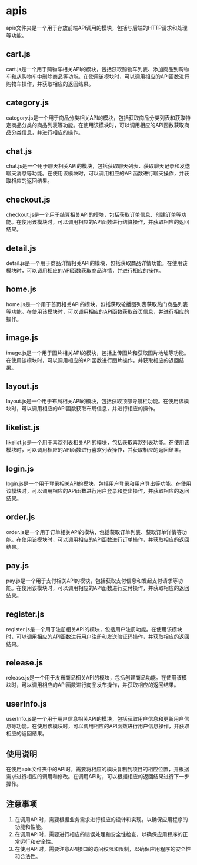 # apis

apis文件夹是一个用于存放前端API调用的模块，包括与后端的HTTP请求和处理等功能。

## cart.js

cart.js是一个用于购物车相关API的模块，包括获取购物车列表、添加商品到购物车和从购物车中删除商品等功能。在使用该模块时，可以调用相应的API函数进行购物车操作，并获取相应的返回结果。

## category.js

category.js是一个用于商品分类相关API的模块，包括获取商品分类列表和获取特定商品分类的商品列表等功能。在使用该模块时，可以调用相应的API函数获取商品分类信息，并进行相应的操作。

## chat.js

chat.js是一个用于聊天相关API的模块，包括获取聊天列表、获取聊天记录和发送聊天消息等功能。在使用该模块时，可以调用相应的API函数进行聊天操作，并获取相应的返回结果。

## checkout.js

checkout.js是一个用于结算相关API的模块，包括获取订单信息、创建订单等功能。在使用该模块时，可以调用相应的API函数进行结算操作，并获取相应的返回结果。

## detail.js

detail.js是一个用于商品详情相关API的模块，包括获取商品详情功能。在使用该模块时，可以调用相应的API函数获取商品详情，并进行相应的操作。

## home.js

home.js是一个用于首页相关API的模块，包括获取轮播图列表获取热门商品列表等功能。在使用该模块时，可以调用相应的API函数获取首页信息，并进行相应的操作。

## image.js

image.js是一个用于图片相关API的模块，包括上传图片和获取图片地址等功能。在使用该模块时，可以调用相应的API函数进行图片操作，并获取相应的返回结果。

## layout.js

layout.js是一个用于布局相关API的模块，包括获取顶部导航栏功能。在使用该模块时，可以调用相应的API函数获取布局信息，并进行相应的操作。

## likelist.js

likelist.js是一个用于喜欢列表相关API的模块，包括获取喜欢列表功能。在使用该模块时，可以调用相应的API函数进行喜欢列表操作，并获取相应的返回结果。

## login.js

login.js是一个用于登录相关API的模块，包括用户登录和用户登出等功能。在使用该模块时，可以调用相应的API函数进行用户登录和登出操作，并获取相应的返回结果。

## order.js

order.js是一个用于订单相关API的模块，包括获取订单列表、获取订单详情等功能。在使用该模块时，可以调用相应的API函数进行订单操作，并获取相应的返回结果。

## pay.js

pay.js是一个用于支付相关API的模块，包括获取支付信息和发起支付请求等功能。在使用该模块时，可以调用相应的API函数进行支付操作，并获取相应的返回结果。

## register.js

register.js是一个用于注册相关API的模块，包括用户注册功能。在使用该模块时，可以调用相应的API函数进行用户注册和发送验证码操作，并获取相应的返回结果。

## release.js

release.js是一个用于发布商品相关API的模块，包括创建商品功能。在使用该模块时，可以调用相应的API函数进行商品发布操作，并获取相应的返回结果。

## userInfo.js

userInfo.js是一个用于用户信息相关API的模块，包括获取用户信息和更新用户信息等功能。在使用该模块时，可以调用相应的API函数进行用户信息操作，并获取相应的返回结果。

## 使用说明

在使用apis文件夹中的API时，需要将相应的模块复制到项目的相应位置，并根据需求进行相应的调用和修改。在调用API时，可以根据相应的返回结果进行下一步操作。

## 注意事项

1. 在调用API时，需要根据业务需求进行相应的设计和实现，以确保应用程序的功能和性能。
2. 在调用API时，需要进行相应的错误处理和安全性检查，以确保应用程序的正常运行和安全性。
3. 在使用API时，需要注意API接口的访问权限和限制，以确保应用程序的安全性和合法性。
